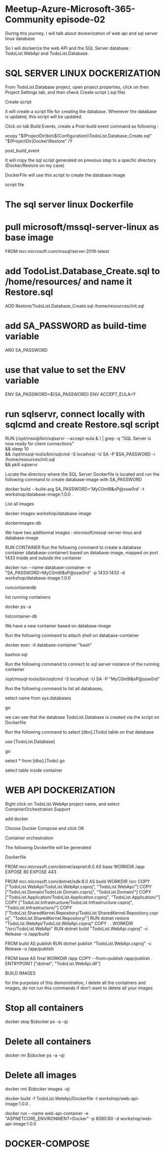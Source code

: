 # Meetup-Azure-Microsoft-365-Community episode-02

During this journey, I will  talk about dockerization of web api and sql server linux database

So I will dockerize the web API and the SQL Server database : TodoList.WebApi and TodoList.Database.

# SQL SERVER LINUX DOCKERIZATION
From TodoList.Database project, open project properties, click on then Project Settings tab,  and then check Create script (.sql file)

Create script

it will create a script file for creating the database. Whenever the database is updated, this script will be updated.

Click on tab Build Events, create a Post-build event command as following :

xcopy "$(ProjectDir)bin\$(Configuration)\TodoList.Database_Create.sql" "$(ProjectDir)Docker\Restore" /Y

post_build_event

It will copy the sql script generated on previous step to a specfic directory (Docker/Restore on my case)

DockerFile will use this script to create the database image

script file

# The sql server linux Dockerfile

# pull microsoft/mssql-server-linux as base image
FROM mcr.microsoft.com/mssql/server:2019-latest

# add TodoList.Database_Create.sql to /home/resources/ and name it Restore.sql
ADD Restore/TodoList.Database_Create.sql /home/resources/init.sql

# add SA_PASSWORD as build-time variable
ARG SA_PASSWORD

# use that value to set the ENV variable
ENV SA_PASSWORD=${SA_PASSWORD}
ENV ACCEPT_EULA=Y

# run sqlservr, connect locally with sqlcmd and create Restore.sql script
RUN (/opt/mssql/bin/sqlservr --accept-eula & ) | grep -q "SQL Server is now ready for client connections" \
  && sleep 10 \
  && /opt/mssql-tools/bin/sqlcmd -S localhost -U SA -P $SA_PASSWORD -i /home/resources/init.sql \
  && pkill sqlservr



Locate the directory where the SQL Server Dockerfile is located and run the following command to create database-image with SA_PASSWORD

docker build --build-arg SA_PASSWORD='MyC0m9l&xP@ssw0rd' -t workshop/database-image:1.0.0 .

List all images

docker images workshop/database-image


dockerimages-db

We have two addtionnal images : microsoft/mssql-server-linux and database-image

RUN CONTAINER
Run the following command to create a database container (database-container) based on database-image, mapped on port 1433 inside and outside the container


docker run  --name database-container -e "SA_PASSWORD=MyC0m9l&xP@ssw0rd"  -p 1433:1433 -d workshop/database-image:1.0.0


runcontainerdb

list running containers

docker ps -a

listcontainer-db

We have a new container based on database-image

Run the following command to attach shell on database-container

docker exec -it database-container "bash"

bashon sql

Run the following command to connect to sql server instance of the running container

/opt/mssql-tools/bin/sqlcmd -S localhost -U SA -P "MyC0m9l&xP@ssw0rd"


Run the following command to list all databases,

select name from sys.databases

go


we can see that the database TodoList.Database  is created via the script on Dockerfile

Run the following command  to select  [dbo].[Todo]  table on that database

use [TodoList.Database]

go

select * from [dbo].[Todo]
go

select table inside container

# WEB API DOCKERIZATION
Right click on  TodoList.WebApi project name, and select ContainerOrchestration Support 

add docker

Choose Docker Compose and click OK

Container orchestration

The following Dockerfile will be generated

Dockerfile

FROM mcr.microsoft.com/dotnet/aspnet:6.0 AS base
WORKDIR /app
EXPOSE 80
EXPOSE 443

FROM mcr.microsoft.com/dotnet/sdk:6.0 AS build
WORKDIR /src
COPY ["TodoList.WebApi/TodoList.WebApi.csproj", "TodoList.WebApi/"]
COPY ["TodoList.Domain/TodoList.Domain.csproj", "TodoList.Domain/"]
COPY ["TodoList.Application/TodoList.Application.csproj", "TodoList.Application/"]
COPY ["TodoList.Infrastructure/TodoList.Infrastructure.csproj", "TodoList.Infrastructure/"]
COPY ["TodoList.SharedKernel.Repository/TodoList.SharedKernel.Repository.csproj", "TodoList.SharedKernel.Repository/"]
RUN dotnet restore "TodoList.WebApi/TodoList.WebApi.csproj"
COPY . .
WORKDIR "/src/TodoList.WebApi"
RUN dotnet build "TodoList.WebApi.csproj" -c Release -o /app/build

FROM build AS publish
RUN dotnet publish "TodoList.WebApi.csproj" -c Release -o /app/publish

FROM base AS final
WORKDIR /app
COPY --from=publish /app/publish .
ENTRYPOINT ["dotnet", "TodoList.WebApi.dll"]

BUILD IMAGES

for the purposes of this demonstration, I delete all the containers and images, do not run this commands if don’t want to delete all your images

# Stop all containers
docker stop $(docker ps -a -q)

# Delete all containers
docker rm $(docker ps -a -q)
# Delete all images
docker rmi $(docker images -q)

docker build   -f TodoList.WebApi/Dockerfile -t workshop/web-api-image:1.0.0 .

docker run  --name web-api-container -e "ASPNETCORE_ENVIRONMENT=Docker"  -p 8080:80 -d workshop/web-api-image:1.0.0
# DOCKER-COMPOSE 


